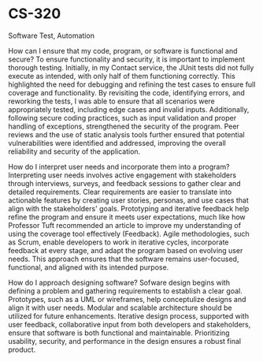 # CS-320
Software Test, Automation


How can I ensure that my code, program, or software is functional and secure?
  To ensure functionality and security, it is important to implement thorough testing. Initially, in my Contact service, the JUnit tests did not fully execute as intended, with only half of them functioning correctly. This highlighted the need for debugging and refining the test cases to ensure full coverage and functionality. By revisiting the code, identifying errors, and reworking the tests, I was able to ensure that all scenarios were appropriately tested, including edge cases and invalid inputs. Additionally, following secure coding practices, such as input validation and proper handling of exceptions, strengthened the security of the program. Peer reviews and the use of static analysis tools further ensured that potential vulnerabilities were identified and addressed, improving the overall reliability and security of the application.

How do I interpret user needs and incorporate them into a program?
  Interpreting user needs involves active engagement with stakeholders through interviews, surveys, and feedback sessions to gather clear and detailed requirements. Clear requirements are easier to translate into actionable features by creating user stories, personas, and use cases that align with the stakeholders' goals. Prototyping and iterative feedback help refine the program and ensure it meets user expectations, much like how Professor Tuft recommended an article to improve my understanding of using the coverage tool effectively (Feedback). Agile methodologies, such as Scrum, enable developers to work in iterative cycles, incorporate feedback at every stage, and adapt the program based on evolving user needs. This approach ensures that the software remains user-focused, functional, and aligned with its intended purpose.

How do I approach designing software?
  Sofware design begins with defining a problem and gathering requirements to establish a clear goal. Prototypes, such as a UML or wireframes, help conceptulize designs and align it with user needs. Modular and scalable architecture should be utilized for future enhancements. Iterative design process, supported with user feedback, collaborative input from both developers and stakeholders, ensure that software is both functional and maintainable. Prioritizing usability, security, and performance in the design ensures a robust final product.

